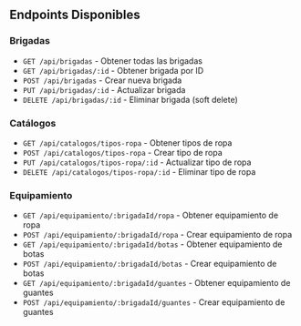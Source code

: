 

## Endpoints Disponibles

### Brigadas
- `GET /api/brigadas` - Obtener todas las brigadas
- `GET /api/brigadas/:id` - Obtener brigada por ID
- `POST /api/brigadas` - Crear nueva brigada
- `PUT /api/brigadas/:id` - Actualizar brigada
- `DELETE /api/brigadas/:id` - Eliminar brigada (soft delete)

### Catálogos
- `GET /api/catalogos/tipos-ropa` - Obtener tipos de ropa
- `POST /api/catalogos/tipos-ropa` - Crear tipo de ropa
- `PUT /api/catalogos/tipos-ropa/:id` - Actualizar tipo de ropa
- `DELETE /api/catalogos/tipos-ropa/:id` - Eliminar tipo de ropa


### Equipamiento
- `GET /api/equipamiento/:brigadaId/ropa` - Obtener equipamiento de ropa
- `POST /api/equipamiento/:brigadaId/ropa` - Crear equipamiento de ropa
- `GET /api/equipamiento/:brigadaId/botas` - Obtener equipamiento de botas
- `POST /api/equipamiento/:brigadaId/botas` - Crear equipamiento de botas
- `GET /api/equipamiento/:brigadaId/guantes` - Obtener equipamiento de guantes
- `POST /api/equipamiento/:brigadaId/guantes` - Crear equipamiento de guantes


